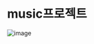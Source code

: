 # music프로젝트

![image](https://github.com/user-attachments/assets/4c28dbc0-0307-4fc2-b2dd-7558d7f716b1)
